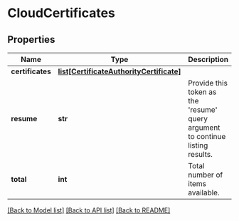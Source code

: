 # CloudCertificates

## Properties
Name | Type | Description | Notes
------------ | ------------- | ------------- | -------------
**certificates** | [**list[CertificateAuthorityCertificate]**](CertificateAuthorityCertificate.md) |  | [optional] 
**resume** | **str** | Provide this token as the &#39;resume&#39; query argument to continue listing results. | [optional] 
**total** | **int** | Total number of items available. | [optional] 

[[Back to Model list]](../README.md#documentation-for-models) [[Back to API list]](../README.md#documentation-for-api-endpoints) [[Back to README]](../README.md)


